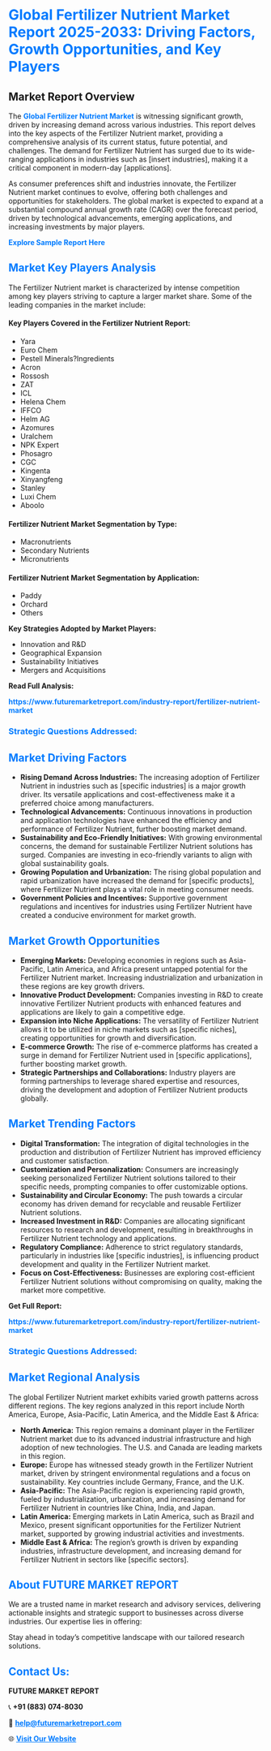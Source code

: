 <h1 style="color: #007BFF;">Global Fertilizer Nutrient Market Report 2025-2033: Driving Factors, Growth Opportunities, and Key Players</h1>

<section id="overview">
<h2>Market Report Overview</h2>
<p>The <a href="https://www.futuremarketreport.com/industry-report/fertilizer-nutrient-market" style="color: #007BFF; text-decoration: none;"><strong>Global Fertilizer Nutrient Market</strong></a> is witnessing significant growth, driven by increasing demand across various industries. This report delves into the key aspects of the Fertilizer Nutrient market, providing a comprehensive analysis of its current status, future potential, and challenges. The demand for Fertilizer Nutrient has surged due to its wide-ranging applications in industries such as [insert industries], making it a critical component in modern-day [applications].</p>
<p>As consumer preferences shift and industries innovate, the Fertilizer Nutrient market continues to evolve, offering both challenges and opportunities for stakeholders. The global market is expected to expand at a substantial compound annual growth rate (CAGR) over the forecast period, driven by technological advancements, emerging applications, and increasing investments by major players.</p>
</section>

<section id="overview">
<p><a href="https://www.futuremarketreport.com/request-sample/reportId=29082" style="color: #007BFF; text-decoration: none;"><strong>Explore Sample Report Here</strong></a></p>
</section>

<section id="key-players">
<h2 style="color: #007BFF;">Market Key Players Analysis</h2>
<p>The Fertilizer Nutrient market is characterized by intense competition among key players striving to capture a larger market share. Some of the leading companies in the market include:</p>
<h4>Key Players Covered in the Fertilizer Nutrient Report:</h4>
<ul><li>Yara</li><li>Euro Chem</li><li>Pestell Minerals?Ingredients</li><li>Acron</li><li>Rossosh</li><li>ZAT</li><li>ICL</li><li>Helena Chem</li><li>IFFCO</li><li>Helm AG</li><li>Azomures</li><li>Uralchem</li><li>NPK Expert</li><li>Phosagro</li><li>CGC</li><li>Kingenta</li><li>Xinyangfeng</li><li>Stanley</li><li>Luxi Chem</li><li>Aboolo</li></ul>
<h4>Fertilizer Nutrient Market Segmentation by Type:</h4>
<ul><li>Macronutrients</li><li>Secondary Nutrients</li><li>Micronutrients</li></ul>

<h4>Fertilizer Nutrient Market Segmentation by Application:</h4>
<ul><li>Paddy</li><li>Orchard</li><li>Others</li></ul>
<p><strong>Key Strategies Adopted by Market Players:</strong></p>
<ul>
<li>Innovation and R&D</li>
<li>Geographical Expansion</li>
<li>Sustainability Initiatives</li>
<li>Mergers and Acquisitions</li>
</ul>
</section>

<section>
<p><strong>Read Full Analysis: </strong></p><a href="https://www.futuremarketreport.com/industry-report/fertilizer-nutrient-market" style="color: #007BFF; text-decoration: none;"><strong>https://www.futuremarketreport.com/industry-report/fertilizer-nutrient-market</strong></a>
<h3 style="color: #007BFF;">Strategic Questions Addressed:</h3>
</section>

<section id="driving-factors">
<h2 style="color: #007BFF;">Market Driving Factors</h2>
<ul>
<li><strong>Rising Demand Across Industries:</strong> The increasing adoption of Fertilizer Nutrient in industries such as [specific industries] is a major growth driver. Its versatile applications and cost-effectiveness make it a preferred choice among manufacturers.</li>
<li><strong>Technological Advancements:</strong> Continuous innovations in production and application technologies have enhanced the efficiency and performance of Fertilizer Nutrient, further boosting market demand.</li>
<li><strong>Sustainability and Eco-Friendly Initiatives:</strong> With growing environmental concerns, the demand for sustainable Fertilizer Nutrient solutions has surged. Companies are investing in eco-friendly variants to align with global sustainability goals.</li>
<li><strong>Growing Population and Urbanization:</strong> The rising global population and rapid urbanization have increased the demand for [specific products], where Fertilizer Nutrient plays a vital role in meeting consumer needs.</li>
<li><strong>Government Policies and Incentives:</strong> Supportive government regulations and incentives for industries using Fertilizer Nutrient have created a conducive environment for market growth.</li>
</ul>
</section>

<section id="growth-opportunities">
<h2 style="color: #007BFF;">Market Growth Opportunities</h2>
<ul>
<li><strong>Emerging Markets:</strong> Developing economies in regions such as Asia-Pacific, Latin America, and Africa present untapped potential for the Fertilizer Nutrient market. Increasing industrialization and urbanization in these regions are key growth drivers.</li>
<li><strong>Innovative Product Development:</strong> Companies investing in R&D to create innovative Fertilizer Nutrient products with enhanced features and applications are likely to gain a competitive edge.</li>
<li><strong>Expansion into Niche Applications:</strong> The versatility of Fertilizer Nutrient allows it to be utilized in niche markets such as [specific niches], creating opportunities for growth and diversification.</li>
<li><strong>E-commerce Growth:</strong> The rise of e-commerce platforms has created a surge in demand for Fertilizer Nutrient used in [specific applications], further boosting market growth.</li>
<li><strong>Strategic Partnerships and Collaborations:</strong> Industry players are forming partnerships to leverage shared expertise and resources, driving the development and adoption of Fertilizer Nutrient products globally.</li>
</ul>
</section>

<section id="trending-factors">
<h2 style="color: #007BFF;">Market Trending Factors</h2>
<ul>
<li><strong>Digital Transformation:</strong> The integration of digital technologies in the production and distribution of Fertilizer Nutrient has improved efficiency and customer satisfaction.</li>
<li><strong>Customization and Personalization:</strong> Consumers are increasingly seeking personalized Fertilizer Nutrient solutions tailored to their specific needs, prompting companies to offer customizable options.</li>
<li><strong>Sustainability and Circular Economy:</strong> The push towards a circular economy has driven demand for recyclable and reusable Fertilizer Nutrient solutions.</li>
<li><strong>Increased Investment in R&D:</strong> Companies are allocating significant resources to research and development, resulting in breakthroughs in Fertilizer Nutrient technology and applications.</li>
<li><strong>Regulatory Compliance:</strong> Adherence to strict regulatory standards, particularly in industries like [specific industries], is influencing product development and quality in the Fertilizer Nutrient market.</li>
<li><strong>Focus on Cost-Effectiveness:</strong> Businesses are exploring cost-efficient Fertilizer Nutrient solutions without compromising on quality, making the market more competitive.</li>
</ul>
</section>

<section>
<p><strong>Get Full Report: </strong></p><a href="https://www.futuremarketreport.com/industry-report/fertilizer-nutrient-market" style="color: #007BFF; text-decoration: none;"><strong>https://www.futuremarketreport.com/industry-report/fertilizer-nutrient-market</strong></a>
<h3 style="color: #007BFF;">Strategic Questions Addressed:</h3>
</section>


<section id="regional-analysis">
<h2 style="color: #007BFF;">Market Regional Analysis</h2>
<p>The global Fertilizer Nutrient market exhibits varied growth patterns across different regions. The key regions analyzed in this report include North America, Europe, Asia-Pacific, Latin America, and the Middle East & Africa:</p>
<ul>
<li><strong>North America:</strong> This region remains a dominant player in the Fertilizer Nutrient market due to its advanced industrial infrastructure and high adoption of new technologies. The U.S. and Canada are leading markets in this region.</li>
<li><strong>Europe:</strong> Europe has witnessed steady growth in the Fertilizer Nutrient market, driven by stringent environmental regulations and a focus on sustainability. Key countries include Germany, France, and the U.K.</li>
<li><strong>Asia-Pacific:</strong> The Asia-Pacific region is experiencing rapid growth, fueled by industrialization, urbanization, and increasing demand for Fertilizer Nutrient in countries like China, India, and Japan.</li>
<li><strong>Latin America:</strong> Emerging markets in Latin America, such as Brazil and Mexico, present significant opportunities for the Fertilizer Nutrient market, supported by growing industrial activities and investments.</li>
<li><strong>Middle East & Africa:</strong> The region’s growth is driven by expanding industries, infrastructure development, and increasing demand for Fertilizer Nutrient in sectors like [specific sectors].</li>
</ul>
</section>

<footer>
<h2 style="color: #007BFF;">About FUTURE MARKET REPORT</h2>
<p>We are a trusted name in market research and advisory services, delivering actionable insights and strategic support to businesses across diverse industries. Our expertise lies in offering:</p>

<p>Stay ahead in today’s competitive landscape with our tailored research solutions.</p>

<h2 style="color: #007BFF;">Contact Us:</h2>
<p><strong>FUTURE MARKET REPORT</strong></p>
<p>📞 <strong>+91 (883) 074-8030</strong></p>
<p>📧 <strong><a href="mailto:help@futuremarketreport.com" style="color: #007BFF;">help@futuremarketreport.com</a></strong></p>
<p>🌐 <strong><a href="https://www.futuremarketreport.com/" style="color: #007BFF;">Visit Our Website</a></strong></p>
</footer>